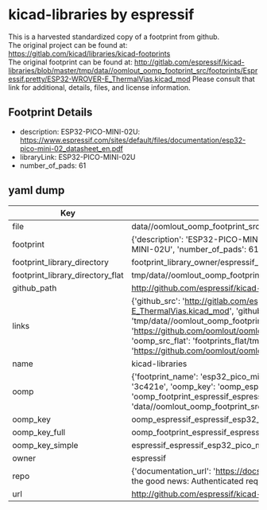 # kicad-libraries by espressif  
This is a harvested standardized copy of a footprint from github.  
The original project can be found at:  
https://gitlab.com/kicad/libraries/kicad-footprints  
The original footprint can be found at:
http://gitlab.com/espressif/kicad-libraries/blob/master/tmp/data//oomlout_oomp_footprint_src/footprints/Espressif.pretty/ESP32-WROVER-E_ThermalVias.kicad_mod
Please consult that link for additional, details, files, and license information.  
## Footprint Details
* description: ESP32-PICO-MINI-02U: https://www.espressif.com/sites/default/files/documentation/esp32-pico-mini-02_datasheet_en.pdf  
* libraryLink: ESP32-PICO-MINI-02U  
* number_of_pads: 61  
## yaml dump  
| Key | Value |  
| --- | --- |  
| file | data//oomlout_oomp_footprint_src/kicad-libraries/footprints/Espressif.pretty/ESP32-PICO-MINI-02U.kicad_mod |  
| footprint | {'description': 'ESP32-PICO-MINI-02U: https://www.espressif.com/sites/default/files/documentation/esp32-pico-mini-02_datasheet_en.pdf', 'libraryLink': 'ESP32-PICO-MINI-02U', 'number_of_pads': 61} |  
| footprint_library_directory | footprint_library_owner/espressif_kicad-libraries |  
| footprint_library_directory_flat | tmp/data//oomlout_oomp_footprint_src/footprints_flat/espressif_espressif_esp32_pico_mini_02u/working |  
| github_path | http://github.com/espressif/kicad-libraries/blob/master/tmp/data//oomlout_oomp_footprint_src/footprints/Espressif.pretty/ESP32-PICO-MINI-02U.kicad_mod |  
| links | {'github_src': 'http://gitlab.com/espressif/kicad-libraries/blob/master/tmp/data//oomlout_oomp_footprint_src/footprints/Espressif.pretty/ESP32-WROVER-E_ThermalVias.kicad_mod', 'github_src_repo': 'https://gitlab.com/kicad/libraries/kicad-footprints', 'oomp_bot': 'tmp/data//oomlout_oomp_footprint_src/footprints/espressif_espressif_esp32_pico_mini_02u/working', 'oomp_bot_github': 'https://github.com/oomlout/oomlout_oomp_footprint_bot/tree/main/tmp/data//oomlout_oomp_footprint_src/footprints/espressif_espressif_esp32_pico_mini_02u/working', 'oomp_src_flat': 'footprints_flat/tmp/data//oomlout_oomp_footprint_src/footprints_flat/espressif_espressif_esp32_pico_mini_02u/working', 'oomp_src_flat_github': 'https://github.com/oomlout/oomlout_oomp_footprint_src/tree/main/tmp/data//oomlout_oomp_footprint_src/footprints_flat/espressif_espressif_esp32_pico_mini_02u/working'} |  
| name | kicad-libraries |  
| oomp | {'footprint_name': 'esp32_pico_mini_02u', 'library_name': 'espressif', 'md5': '3c421e7c19d41782a97d1af9f206959b', 'md5_10': '3c421e7c19', 'md5_5': '3c421', 'md5_6': '3c421e', 'oomp_key': 'oomp_espressif_espressif_esp32_pico_mini_02u', 'oomp_key_extra': 'oomp_footprint_espressif_espressif_esp32_pico_mini_02u', 'oomp_key_full': 'oomp_footprint_espressif_espressif_esp32_pico_mini_02u_3c421e', 'oomp_key_simple': 'espressif_espressif_esp32_pico_mini_02u', 'original_filename': 'data//oomlout_oomp_footprint_src/kicad-libraries/footprints/Espressif.pretty/ESP32-PICO-MINI-02U.kicad_mod', 'owner_name': 'espressif'} |  
| oomp_key | oomp_espressif_espressif_esp32_pico_mini_02u |  
| oomp_key_full | oomp_footprint_espressif_espressif_esp32_pico_mini_02u |  
| oomp_key_simple | espressif_espressif_esp32_pico_mini_02u |  
| owner | espressif |  
| repo | {'documentation_url': 'https://docs.github.com/rest/overview/resources-in-the-rest-api#rate-limiting', 'message': "API rate limit exceeded for 84.66.142.224. (But here's the good news: Authenticated requests get a higher rate limit. Check out the documentation for more details.)"} |  
| url | http://github.com/espressif/kicad-libraries |  

